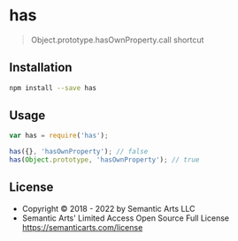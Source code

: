 # has

> Object.prototype.hasOwnProperty.call shortcut

## Installation

```sh
npm install --save has
```

## Usage

```js
var has = require('has');

has({}, 'hasOwnProperty'); // false
has(Object.prototype, 'hasOwnProperty'); // true
```

## License

- Copyright © 2018 - 2022 by Semantic Arts LLC
- Semantic Arts' Limited Access Open Source Full License https://semanticarts.com/license
